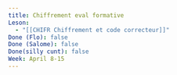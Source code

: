 ```yaml
---
title: Chiffrement eval formative
Leson:
  - "[[CHIFR Chiffrement et code correcteur]]"
Done (Flo): false
Done (Salome): false
Done(silly cunt): false
Week: April 8-15
---
```

